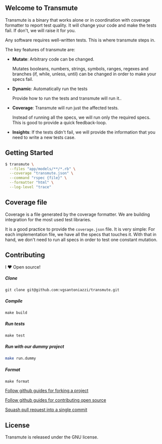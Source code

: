 ## Welcome to Transmute

Transmute is a binary that works alone or in coordination with coverage formatter to report test quality. It will change your code and make the tests fail. If don't, we will raise it for you.

Any software requires well-written tests. This is where transmute steps in.

The key features of transmute are:

* **Mutate**: Arbitrary code can be changed.

  Mutates booleans, numbers, strings, symbols, ranges, regexes and branches (if, while, unless, until)
  can be changed in order to make your specs fail.

* **Dynamic**: Automatically run the tests

  Provide how to run the tests and transmute will run it..

* **Coverage**: Transmute will run just the affected tests.

  Instead of running all the specs, we will run only the required specs.
  This is good to provide a quick feedback-loop.

* **Insights**: If the tests didn't fail, we will provide the information that you need to write a new tests case.

## Getting Started

```sh
$ transmute \
  --files "app/models/**/*.rb" \
  --coverage "transmute.json" \
  --command "rspec {file}" \
  --formatter "html" \
  --log-level "trace"
```

## Coverage file

Coverage is a file generated by the coverage formatter. We are building integration for the most used test libraries.

It is a good practice to provide the `coverage.json` file. It is very simple: For each implementation file, we have all the specs that touches it.
With that in hand, we don't need to run all specs in order to test one constant mutation.

## Contributing

I :heart: Open source!

##### Clone

```
git clone git@github.com:vgsantoniazzi/transmute.git
```

##### Compile

```
make build
```

##### Run tests

```
make test
```

##### Run with our dummy project

```sh
make run.dummy
```

##### Format

```
make format
```

[Follow github guides for forking a project](https://guides.github.com/activities/forking/)

[Follow github guides for contributing open source](https://guides.github.com/activities/contributing-to-open-source/#contributing)

[Squash pull request into a single commit](http://eli.thegreenplace.net/2014/02/19/squashing-github-pull-requests-into-a-single-commit/)

## License

Transmute is released under the GNU license.
